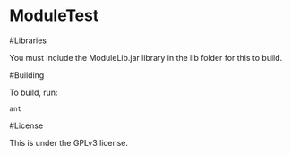 # ModuleTest

#Libraries

You must include the ModuleLib.jar library in the lib folder for this to build.

#Building
  
To build, run:

    ant
    
#License

This is under the GPLv3 license.

